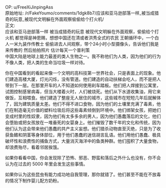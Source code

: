 
OP: u/FreeXiJinpingAss  
原始地址: /r/FakeYoumo/comments/1dgk8b7/应该和亚马逊部落一样_被当成猎奇的玩意_被现代文明躲在外面观察偷偷给个打火机/  
正文:  
应该和亚马逊部落一样 被当成猎奇的玩意  被现代文明躲在外面观察，偷偷给个打火机 都觉得是神恩赐，想想中国还在清或者洪秀全式的农民 王朝循环中，一个白人一米九装作传教士 偷偷进去人间观察，带个24小时小型摄像头，告诉他们我是来传教的 然后拍拍照片 估计每天一个普利策  
中国大陆是地球上能力最差的类人生物之一。我不称他们为人类，因为他们的行为不像人类，把人类的生命当垃圾一样对待。

你在中国看到的看起来像一个文明的高科技第一世界社会，只是表面上的现象。他们建造高楼大厦，灯光闪烁，没有管道。他们建造的自动扶梯会吃人，而不是把人带到下一层。在那里开车的人不知道如何使用刹车踏板。他们把人焊接到公寓里，试图控制感冒病毒，但当大楼着火时，人们被烧死。他们从下水道收集油，用它来做饭，互相喂食。他们建造了整座无人居住的城市，这些城市在短短几年后就解体了，因为建筑质量太差。他们不得不进口食物，因为他们的土壤里充满了毒素，他们在制造毫无价值的塑料垃圾后将这些毒素倾倒到环境中。他们绑架女孩，把她们变成村里的性奴隶，因为他们有太多多余的男人，因为他们愚蠢落后的文化，他们会堕胎或把女孩放在一堆垂死的女婴身上。他们摧毁了数千年的文化和传统，因为他们认为这会带来他们愚蠢的共产主义妄想。他们猎杀动物直至灭绝，只是为了收获鱼鳍和阴茎等身体部位，用于他们愚蠢的迷信胡言乱语。他们用他们愚蠢、极具破坏性和浪费性的捕鱼方式，大量消灭海洋中的鱼类种群。他们囤积了大量食物，却浪费殆尽，看着邻居挨饿。

如果你看看中国，你会发现除了恐怖、邪恶、野蛮和落后之外什么也没有，你不会认为在过去的 5000 年里会发生这些事情。

如果你认为这些昆虫有能力成功地自我管理，那你就错了。他们甚至不能在不放毒的情况下制作婴儿配方奶粉。
